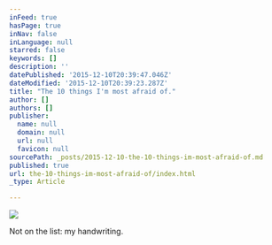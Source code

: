 ```yaml
---
inFeed: true
hasPage: true
inNav: false
inLanguage: null
starred: false
keywords: []
description: ''
datePublished: '2015-12-10T20:39:47.046Z'
dateModified: '2015-12-10T20:39:23.287Z'
title: "The 10 things I'm most afraid of."
author: []
authors: []
publisher:
  name: null
  domain: null
  url: null
  favicon: null
sourcePath: _posts/2015-12-10-the-10-things-im-most-afraid-of.md
published: true
url: the-10-things-im-most-afraid-of/index.html
_type: Article

---
```

![](https://the-grid-user-content.s3-us-west-2.amazonaws.com/18cf66ec-abf3-44cc-b052-5931d111d8ff.jpg)

Not on the list: my handwriting.